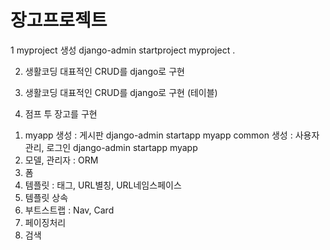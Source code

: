 # 장고프로젝트

1 myproject 생성
  django-admin startproject myproject . 
  
2. 생활코딩 대표적인 CRUD를 django로 구현

3. 생활코딩 대표적인 CRUD를 django로 구현 (테이블)

4. 점프 투 장고를 구현
1) myapp 생성 : 게시판
    django-admin startapp myapp
  common 생성 : 사용자관리, 로그인
    django-admin startapp myapp
2) 모델, 관리자 : ORM
3) 폼
4) 템플릿 : 태그, URL별칭, URL네임스페이스
5) 템플릿 상속
6) 부트스트랩 : Nav, Card
7) 페이징처리
8) 검색
